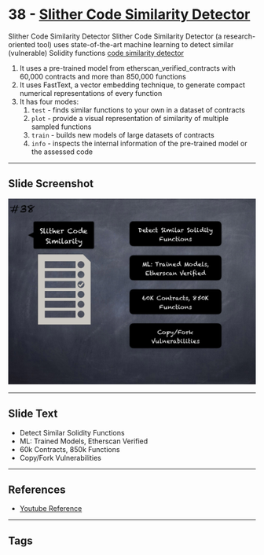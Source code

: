 
# 38 - [Slither Code Similarity Detector](./Slither%20Code%20Similarity%20Detector.md)

Slither Code Similarity Detector Slither Code Similarity Detector (a research-oriented tool) uses state-of-the-art machine learning to detect similar (vulnerable) Solidity functions [code similarity detector](https://blog.trailofbits.com/2020/10/23/efficient-audits-with-machine-learning-and-slither-simil/)
1. It uses a pre-trained model from etherscan_verified_contracts with 60,000 contracts and more than 850,000 functions
2. It uses FastText, a vector embedding technique, to generate compact numerical representations of every function
3. It has four modes: 
	1. `test` - finds similar functions to your own in a dataset of contracts 
	2. `plot` - provide a visual representation of similarity of multiple sampled functions 
	3. `train` - builds new models of large datasets of contracts
	4. `info` - inspects the internal information of the pre-trained model or the assessed code
___
## Slide Screenshot
![038.png](../../images/6.%20Audit%20Techniques%20and%20Tools%20101/038.png)
___
## Slide Text
- Detect Similar Solidity Functions
- ML: Trained Models, Etherscan Verified
- 60k Contracts, 850k Functions
- Copy/Fork Vulnerabilities
___
## References
- [Youtube Reference](https://youtu.be/QstpNY1IuqM?t=1259)
___
## Tags
